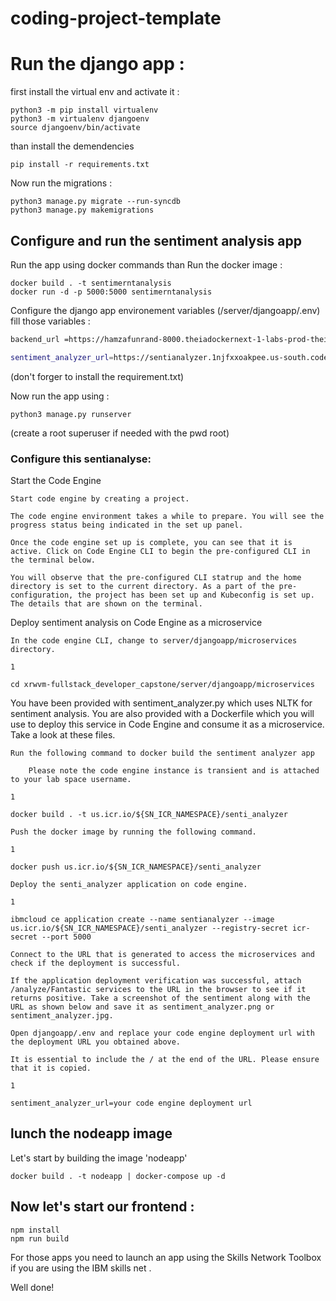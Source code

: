 # coding-project-template

# Run the django app :

first install the virtual env and activate it :

```shell
python3 -m pip install virtualenv
python3 -m virtualenv djangoenv
source djangoenv/bin/activate
```

than install the demendencies

```shell
pip install -r requirements.txt
```

Now run the migrations :

```shell
python3 manage.py migrate --run-syncdb
python3 manage.py makemigrations
```

## Configure and run the sentiment analysis app

Run the app using docker commands than Run the docker image :

```shell
docker build . -t sentimerntanalysis
docker run -d -p 5000:5000 sentimerntanalysis
```

Configure the django app environement variables (/server/djangoapp/.env)
fill those variables :

```sh
backend_url =https://hamzafunrand-8000.theiadockernext-1-labs-prod-theiak8s-4-tor01.proxy.cognitiveclass.ai

sentiment_analyzer_url=https://sentianalyzer.1njfxxoakpee.us-south.codeengine.appdomain.cloud/

```

(don't forger to install the requirement.txt)

Now run the app using :

```shell
python3 manage.py runserver
```

(create a root superuser if needed with the pwd root)

### Configure this sentianalyse:


Start the Code Engine

    Start code engine by creating a project.

    The code engine environment takes a while to prepare. You will see the progress status being indicated in the set up panel.

    Once the code engine set up is complete, you can see that it is active. Click on Code Engine CLI to begin the pre-configured CLI in the terminal below.

    You will observe that the pre-configured CLI statrup and the home directory is set to the current directory. As a part of the pre-configuration, the project has been set up and Kubeconfig is set up. The details that are shown on the terminal.


Deploy sentiment analysis on Code Engine as a microservice

    In the code engine CLI, change to server/djangoapp/microservices directory.

    1

    cd xrwvm-fullstack_developer_capstone/server/djangoapp/microservices

You have been provided with sentiment_analyzer.py which uses NLTK for sentiment analysis. You are also provided with a Dockerfile which you will use to deploy this service in Code Engine and consume it as a microservice. Take a look at these files.

    Run the following command to docker build the sentiment analyzer app

        Please note the code engine instance is transient and is attached to your lab space username.

    1

    docker build . -t us.icr.io/${SN_ICR_NAMESPACE}/senti_analyzer

    Push the docker image by running the following command.

    1

    docker push us.icr.io/${SN_ICR_NAMESPACE}/senti_analyzer

    Deploy the senti_analyzer application on code engine.

    1

    ibmcloud ce application create --name sentianalyzer --image us.icr.io/${SN_ICR_NAMESPACE}/senti_analyzer --registry-secret icr-secret --port 5000

    Connect to the URL that is generated to access the microservices and check if the deployment is successful.

    If the application deployment verification was successful, attach /analyze/Fantastic services to the URL in the browser to see if it returns positive. Take a screenshot of the sentiment along with the URL as shown below and save it as sentiment_analyzer.png or sentiment_analyzer.jpg.

    Open djangoapp/.env and replace your code engine deployment url with the deployment URL you obtained above.

    It is essential to include the / at the end of the URL. Please ensure that it is copied.

    1

    sentiment_analyzer_url=your code engine deployment url

## lunch the nodeapp image

Let's start by building the image 'nodeapp'

```shell
docker build . -t nodeapp | docker-compose up -d
```

## Now let's start our frontend :

```shell
npm install
npm run build
```

For those apps you need to launch an app using the Skills Network Toolbox if you are using the IBM skills net .

Well done!

